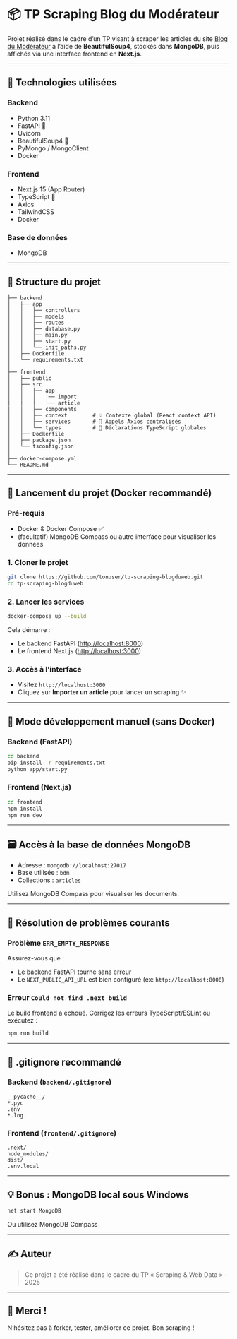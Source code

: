 # 📦 TP Scraping Blog du Modérateur

Projet réalisé dans le cadre d’un TP visant à scraper les articles du site [Blog du Modérateur](https://www.blogdumoderateur.com) à l’aide de **BeautifulSoup4**, stockés dans **MongoDB**, puis affichés via une interface frontend en **Next.js**.

---

## 🔧 Technologies utilisées

### Backend

* Python 3.11
* FastAPI 🚀
* Uvicorn
* BeautifulSoup4 🥣
* PyMongo / MongoClient
* Docker

### Frontend

* Next.js 15 (App Router)
* TypeScript 💙
* Axios
* TailwindCSS
* Docker

### Base de données

* MongoDB

---

## 📂 Structure du projet

```
├── backend
│   ├── app
│   │   ├── controllers
│   │   ├── models
│   │   ├── routes
│   │   ├── database.py
│   │   ├── main.py
│   │   ├── start.py
│   │   └── init_paths.py
│   ├── Dockerfile
│   └── requirements.txt
│
├── frontend
│   ├── public
│   ├── src
│   │   ├── app
│   │   │   |── import
|   |   |   └── article
│   │   ├── components
│   │   ├── context        # 💡 Contexte global (React context API)
│   │   ├── services       # 📡 Appels Axios centralisés
│   │   └── types          # 📐 Déclarations TypeScript globales
│   ├── Dockerfile
│   ├── package.json
│   └── tsconfig.json
│
├── docker-compose.yml
└── README.md
```

---

## 🚀 Lancement du projet (Docker recommandé)

### Pré-requis

* Docker & Docker Compose ✅
* (facultatif) MongoDB Compass ou autre interface pour visualiser les données

### 1. Cloner le projet

```bash
git clone https://github.com/tonuser/tp-scraping-blogduweb.git
cd tp-scraping-blogduweb
```

### 2. Lancer les services

```bash
docker-compose up --build
```

Cela démarre :

* Le backend FastAPI ([http://localhost:8000](http://localhost:8000))
* Le frontend Next.js ([http://localhost:3000](http://localhost:3000))

### 3. Accès à l’interface

* Visitez `http://localhost:3000`
* Cliquez sur **Importer un article** pour lancer un scraping ✨

---

## 🧪 Mode développement manuel (sans Docker)

### Backend (FastAPI)

```bash
cd backend
pip install -r requirements.txt
python app/start.py
```

### Frontend (Next.js)

```bash
cd frontend
npm install
npm run dev
```

---

## 🗃️ Accès à la base de données MongoDB

* Adresse : `mongodb://localhost:27017`
* Base utilisée : `bdm`
* Collections : `articles`

Utilisez MongoDB Compass pour visualiser les documents.

---

## 🐛 Résolution de problèmes courants

### Problème `ERR_EMPTY_RESPONSE`

Assurez-vous que :

* Le backend FastAPI tourne sans erreur
* Le `NEXT_PUBLIC_API_URL` est bien configuré (ex: `http://localhost:8000`)

### Erreur `Could not find .next build`

Le build frontend a échoué. Corrigez les erreurs TypeScript/ESLint ou exécutez :

```bash
npm run build
```

---

## 🧼 .gitignore recommandé

### Backend (`backend/.gitignore`)

```
__pycache__/
*.pyc
.env
*.log
```

### Frontend (`frontend/.gitignore`)

```
.next/
node_modules/
dist/
.env.local
```

---

## 💡 Bonus : MongoDB local sous Windows

```bash
net start MongoDB
```

Ou utilisez MongoDB Compass

---

## ✍️ Auteur

> Ce projet a été réalisé dans le cadre du TP « Scraping & Web Data » – 2025

---

## 🫶 Merci !

N’hésitez pas à forker, tester, améliorer ce projet. Bon scraping !
